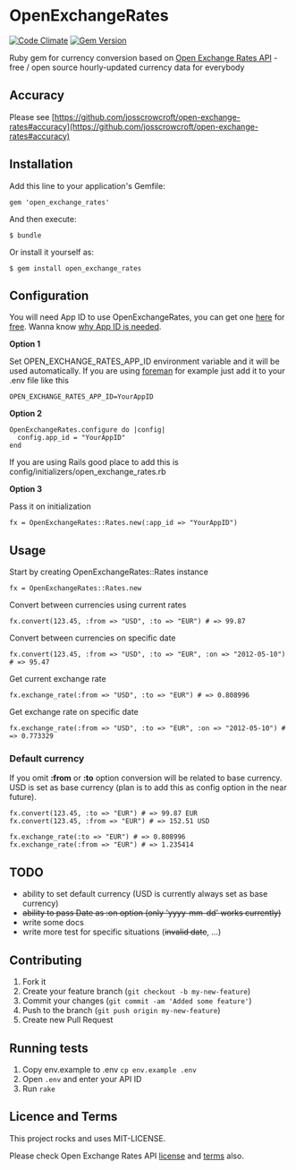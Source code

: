 # OpenExchangeRates

[![Code Climate](https://codeclimate.com/github/vlado/open_exchange_rates.png)](https://codeclimate.com/github/vlado/open_exchange_rates)
[![Gem Version](https://badge.fury.io/rb/open_exchange_rates.png)](http://badge.fury.io/rb/open_exchange_rates)

Ruby gem for currency conversion based on [Open Exchange Rates API](http://openexchangerates.org) - free / open source hourly-updated currency data for everybody

## Accuracy

Please see [https://github.com/josscrowcroft/open-exchange-rates#accuracy](https://github.com/josscrowcroft/open-exchange-rates#accuracy)

## Installation

Add this line to your application's Gemfile:

    gem 'open_exchange_rates'

And then execute:

    $ bundle

Or install it yourself as:

    $ gem install open_exchange_rates
    
## Configuration

You will need App ID to use OpenExchangeRates, you can get one [here](https://openexchangerates.org/signup/) for [free](https://openexchangerates.org/signup/free). Wanna know [why App ID is needed](http://www.josscrowcroft.com/2012/projects/open-exchange-rates-update-the-partys-not-over-it-just-got-a-little-too-noisy/).

**Option 1**

Set OPEN_EXCHANGE_RATES_APP_ID environment variable and it will be used automatically. If you are using [foreman](http://ddollar.github.com/foreman/) for example just add it to your .env file like this

	OPEN_EXCHANGE_RATES_APP_ID=YourAppID

**Option 2**

	OpenExchangeRates.configure do |config|
  	  config.app_id = "YourAppID"
	end
	
If you are using Rails good place to add this is config/initializers/open_exchange_rates.rb
	
**Option 3**

Pass it on initialization
	
	fx = OpenExchangeRates::Rates.new(:app_id => "YourAppID")
	

## Usage

Start by creating OpenExchangeRates::Rates instance

    fx = OpenExchangeRates::Rates.new

Convert between currencies using current rates    

    fx.convert(123.45, :from => "USD", :to => "EUR") # => 99.87
    
Convert between currencies on specific date   

    fx.convert(123.45, :from => "USD", :to => "EUR", :on => "2012-05-10") # => 95.47
    
Get current exchange rate

    fx.exchange_rate(:from => "USD", :to => "EUR") # => 0.808996
    
Get exchange rate on specific date

    fx.exchange_rate(:from => "USD", :to => "EUR", :on => "2012-05-10") # => 0.773329
    
### Default currency

If you omit **:from** or **:to** option conversion will be related to base currency. USD is set as base currency (plan is to add this as config option in the near future).

    fx.convert(123.45, :to => "EUR") # => 99.87 EUR
    fx.convert(123.45, :from => "EUR") # => 152.51 USD

    fx.exchange_rate(:to => "EUR") # => 0.808996
    fx.exchange_rate(:from => "EUR") # => 1.235414

    
## TODO

- ability to set default currency (USD is currently always set as base currency)
- <del>ability to pass Date as :on option (only 'yyyy-mm-dd' works currently)</del>
- write some docs
- write more test for specific situations (<del>invalid date</del>, ...)

## Contributing

1. Fork it
2. Create your feature branch (`git checkout -b my-new-feature`)
3. Commit your changes (`git commit -am 'Added some feature'`)
4. Push to the branch (`git push origin my-new-feature`)
5. Create new Pull Request

## Running tests

1. Copy env.example to .env `cp env.example .env`
2. Open `.env` and enter your API ID
3. Run `rake`


## Licence and Terms

This project rocks and uses MIT-LICENSE.

Please check Open Exchange Rates API [license](http://openexchangerates.org/license) and [terms](http://openexchangerates.org/terms) also.
